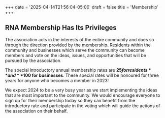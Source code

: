 +++
date = '2025-04-14T21:56:04-05:00'
draft = false
title = 'Membership'
+++

## RNA Membership Has Its Privileges

The association acts in the interests of the entire community and does so through the direction provided by the membership. Residents within the community and businesses which serve the community can become members and vote on the ideas, issues, and opportunities that will be pursued by the association.

The special introductory annual membership rates are **$25 for residents** and **$100 for businesses**. These special rates will be honoured for three years for anyone who becomes a member in 2023!

We expect 2024 to be a very busy year as we start implementing the ideas that are most important to the community. We would encourage everyone to sign up for their membership today so they can benefit from the introductory rate and participate in the voting which will guide the actions of the association on their behalf.
